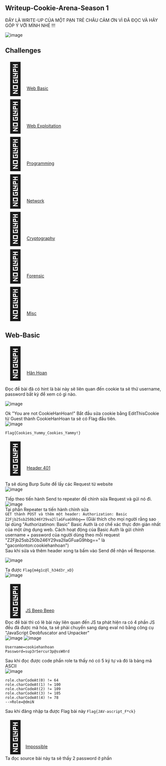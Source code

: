 ## Writeup-Cookie-Arena-Season 1

ĐÂY LÀ WRITE-UP CỦA MỘT PẠN TRẺ CHÂU CẢM ƠN VÌ ĐÃ ĐỌC VÀ HÃY GÓP Ý VỚI MÌNH NHÉ !!!


![image](https://user-images.githubusercontent.com/75576279/140270016-3e2ad2cf-d07b-446e-9a0e-b0f0e89df6ef.png)

## Challenges
<span style='font-size:100px;'>&#128020;</span> [Web Basic](https://github.com/chkhanh/Writeup-Cookie-Arena-Season-1#Web-Basic)  
<span style='font-size:100px;'>&#128020;</span> [Web Exploitation ](https://github.com/chkhanh/Writeup-Cookie-Arena-Season-1#Web-Exploitation)  
<span style='font-size:100px;'>&#128020;</span> [Programming ](https://github.com/chkhanh/Writeup-Cookie-Arena-Season-1#Programming)  
<span style='font-size:100px;'>&#128020;</span> [Network ](https://github.com/chkhanh/Writeup-Cookie-Arena-Season-1#Network)  
<span style='font-size:100px;'>&#128020;</span> [Cryptography](https://github.com/chkhanh/Writeup-Cookie-Arena-Season-1#Cryptography)  
<span style='font-size:100px;'>&#128020;</span> [Forensic](https://github.com/chkhanh/Writeup-Cookie-Arena-Season-1#Forensic)  
<span style='font-size:100px;'>&#128020;</span> [Misc](https://github.com/chkhanh/Writeup-Cookie-Arena-Season-1#Misc)  
## Web-Basic
<span style='font-size:100px;'>&#128020;</span> [Hân Hoan](http://chal5.web.letspentest.org/)
  
  Đọc đề bài đã có hint là bài này sẽ liên quan đến cookie ta sẽ thử username, password bất kỳ để xem có gì nào.
  
  ![image](https://user-images.githubusercontent.com/75576279/140270060-7a1a8e15-426b-4db4-aeed-d0d2a215c7cb.png)
  
  Ok "You are not CookieHanHoan!" Bắt đầu sửa cookie bằng EditThisCookie từ Guest thành CookieHanHoan ta sẽ có Flag đầu tiên.  
![image](https://user-images.githubusercontent.com/75576279/140270336-af8a927e-7934-468a-be98-b99425077a19.png)

```Flag{Cookies_Yummy_Cookies_Yammy!}```       
 
 <span style='font-size:100px;'>&#128020;</span> [Header 401](http://chal3.web.letspentest.org/)     
 
 Ta sẽ dùng Burp Suite để lấy các Request từ website  
![image](https://user-images.githubusercontent.com/75576279/140270430-25e514c0-1d42-43ae-b950-e7016f5f355f.png)
  
 Tiếp theo tiến hành Send to repeater để chỉnh sửa Request và gửi nó đi.  
 ![image](https://user-images.githubusercontent.com/75576279/140270444-7d0a2180-ea5f-4992-a6e7-f36050c5c5bc.png)  
 Tại phần Repeater ta tiến hành chỉnh sửa  
     ```GET thành POST và thêm một header: Authorization: Basic Z2Fjb25sb250b246Y29va2llaGFuaG9hbg==``` 
     (Giải thích cho mọi người rằng sao lại dùng "Authorizatinon: Basic" Basic Auth là cơ chế xác thực đơn giản nhất của một ứng dụng web. Cách hoạt động của Basic Auth là gửi chính username + password của người dùng theo mỗi request "Z2Fjb25sb250b246Y29va2llaGFuaG9hbg==" là "gaconlonton:cookiehanhoan")  
 Sau khi sửa và thêm header xong ta bấm vào Send để nhận về Response.
 
 ![image](https://user-images.githubusercontent.com/75576279/140270475-7c4814e4-b45c-4c8c-932a-bb1cf1d6d034.png)
 
 Ta được ```Flag{m4g1c@l_h34d3r_xD}```   
  ![image](https://user-images.githubusercontent.com/75576279/140270496-26689706-979e-4b3e-9bbc-42248122e726.png) 
 
 <span style='font-size:100px;'>&#128020;</span>[JS Beep Beep](http://chal4.web.letspentest.org/)  
 Đọc đề bài thì có lẽ bài này liên quan đến JS ta phát hiện ra có 4 phần JS đều đã được mã hóa, ta sẽ phải chuyển sang dạng eval nó bằng công cụ "JavaScript Deobfuscator and Unpacker"  
 ![image](https://user-images.githubusercontent.com/75576279/140270532-17d20b0e-d426-4e8c-85a4-3f2797eb2fd4.png)
![image](https://user-images.githubusercontent.com/75576279/140270559-ec88a0db-5e33-4e2a-8931-ad23a4e510a3.png)  
```
Username=cookiehanhoan
Password=sup3rSercur3p@ssW0rd
```
 Sau khi đọc được code phần role ta thấy nó có 5 ký tự và đó là bảng mã ASCII  
 ![image](https://user-images.githubusercontent.com/75576279/140270581-d09ccd28-a67a-4005-9ff2-accb546de8c5.png)  
 ```
 role.charCodeAt(0) != 64
 role.charCodeAt(1) != 100
 role.charCodeAt(2) != 109
 role.charCodeAt(3) != 105
 role.charCodeAt(4) != 78
 -->Role=@dmiN
 ```
 Sau khi đăng nhập ta được Flag bài này ```Flag{JAV-ascript_F*ck} ```  
 
 
 <span style='font-size:100px;'>&#128020;</span>[Impossible](http://chal7.web.letspentest.org/)  
  Ta đọc source bài này ta sẽ thấy 2 password ở phần <script>.  
    
  ```<script>
function checkPass()
{
	var password = document.getElementById('password').value;
	if (btoa(password.replace("cookiehanhoan", "")) == "Y29va2llaGFuaG9hbg==") {
		window.setTimeout(function() {
			window.location.assign('check.php?password=' + password);
		}, 500);
	}
}
</script>
```
    
  Sau khi decrypt đoạn mã base64 ta được thêm 1 password là "cookiehanhoan" và suy từ phần script trên ta được password hoàn chỉnh là  
  ```ccookiehanhoanookiehanhoan```  
  Nhập vào và lấy Flag nào!  
     ```Flag{Javascript_is_not_safe???}```  
  
  <span style='font-size:100px;'>&#128020;</span>[Infinite Loop](http://chal6.web.letspentest.org/)  
Đọc kỹ "can thiệp dòng chảy" bài này thì ta vẫn dùng Burp Suite để làm. Sau khi login vào hệ thống với user và pass bất khì ta thấy 1 loại url với đuôi là "id=" vậy ta có thể suy ra đó là dòng chảy mà đề bài nhắc đến.   
	![image](https://user-images.githubusercontent.com/75576279/140270603-c2eb28d2-9881-4b88-b94d-833690974161.png)    
Ta tiến hành Send to Intruder để bắt đầu brute-force cái id này.  
	![image](https://user-images.githubusercontent.com/75576279/140270621-f5caa8a1-4560-4ce9-9904-d980942699a2.png) 
Khi chạy xong ta thấy được Flag tại phần Response với Payload là 6.
	![image](https://user-images.githubusercontent.com/75576279/140270985-e3132225-7580-4d3e-9e73-d67a4ebffa41.png)  
 ```Flag{Y0u_c4ptur3_m3_xD!!!}```  
<span style='font-size:100px;'>&#128020;</span>[I am not a robot](http://chal2.web.letspentest.org/)  
Với bài này thì chắc nhiều người đọc đề bài là đã biết Flag ở đâu rồi đúng không??
Sau khi truy cập vào đường dẫn  ```http://chal2.web.letspentest.org/robots.txt```  
Ta thấy ![image](https://user-images.githubusercontent.com/75576279/140271547-ea04326e-d987-447a-a5ed-4307be61df97.png)  
Chú ý phần "Allow" tiếp theo ta sẽ gắn tiếp dường dẫn là ```http://chal2.web.letspentest.org/fl@g1337_d240c789f29416e11a3084a7b50fade5.txt```  
Flag được giấu ở đây ```Flag{N0_B0T_@ll0w}```  
<span style='font-size:100px;'>&#128020;</span>[Sause](http://chal1.web.letspentest.org/)  
Flag phần này được giấu ở source để mở phần này ta bấm Ctrl + U hoặc bấm F12 để mở Tools dev cũng có thể đọc được.  
![image](https://user-images.githubusercontent.com/75576279/140272119-f7663cf5-52b1-40c5-b7d1-59afc544e8fc.png)
```Flag{Web_Sause_Delicious}```  
## Web Exploitation  
<span style='font-size:100px;'>&#128020;</span>[XSS](http://chal12.web.letspentest.org/)  






<span style='font-size:100px;'>&#128020;</span>[XSS Filter](http://chal15.web.letspentest.org/)  





<span style='font-size:100px;'>&#128020;</span>[Ét Quy Eo](http://chal13.web.letspentest.org/)




<span style='font-size:100px;'>&#128020;</span>[SQL Filter](http://chal14.web.letspentest.org/)



<span style='font-size:100px;'>&#128020;</span>[Misconfiguration](http://chal16.web.letspentest.org/)

	

<span style='font-size:100px;'>&#128020;</span>[Paparazzi](http://chal8.web.letspentest.org/)




<span style='font-size:100px;'>&#128020;</span>[Gatling gun](http://chal9.web.letspentest.org/)





<span style='font-size:100px;'>&#128020;</span>[The maze runner](http://chal10.web.letspentest.org/)




<span style='font-size:100px;'>&#128020;</span>[ID'OR1=1](http://chal11.web.letspentest.org/)




## Programming  
<span style='font-size:100px;'>&#128020;</span>[SUM()]  

Bài này ta được cho code sẵn rồi chỉ get ip, port và thêm 1 đoạn code để tính tổng và chạy file python đó là ra Flag thôi.
```
arr = line.split(' ')
                arr.remove('')
                return sum([int(i) for i in arr]
```  
![image](https://user-images.githubusercontent.com/75576279/140387179-2ab02a1a-509d-47d1-aaed-2208c61b1c3c.png)  
![image](https://user-images.githubusercontent.com/75576279/140387613-c53731d3-0d2a-4b46-8999-9802d30a2475.png)  
```Flag{1plust1_1s_2_qu1ck_mafth}```  
<span style='font-size:100px;'>&#128020;</span>[Pro102]  
Bài này mình viết code để giải và chạy file đó thôi.
![image](https://user-images.githubusercontent.com/75576279/140390479-15fa2a99-b65e-4be8-9496-eb5b500540b2.png)  
```
 while True:
        title = receive_one_line(s)
        print(title)
        num_list = receive_one_line(s)
        print(num_list)
        result = bac2(num_list)
        print(bac2(num_list))
        caculator = receive_one_line(s)
        print(caculator)
        send_one_line(s,result)
        corr = receive_one_line(s)
        print(corr)```

```Flag{2fast2fur10us}```
<h1>Uppdating...</h1>



